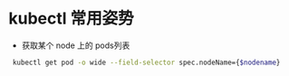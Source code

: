 # kubectl 常用姿势

- 获取某个 node 上的 pods列表
```bash
 kubectl get pod -o wide --field-selector spec.nodeName={$nodename}
```
